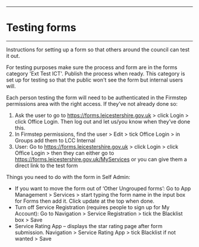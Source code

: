  ---
# Testing forms
 ---
 Instructions for setting up a form so that others around the council can test it out.
 
 For testing purposes make sure the process and form are in the forms category 'Ext Test ICT'. Publish the process when ready. This category is set up for testing so that the public won't see the form but internal users will.
 
 Each person testing the form will need to be authenticated in the Firmstep permissions area with the right access. If they’ve not already done so:
 
 1. Ask the user to go to https://forms.leicestershire.gov.uk > click Login > click Office Login. Then log out and let us/you know when they’ve done this.
 2.	In Firmstep permissions, find the user > Edit > tick Office Login > in Groups add them to LCC Internal
 3.	User: Go to https://forms.leicestershire.gov.uk > click Login > click Office Login > then they can either go to https://forms.leicestershire.gov.uk/MyServices or you can give them a direct link to the test form

Things you need to do with the form in Self Admin:
 -	If you want to move the form out of ‘Other Ungrouped forms’: Go to App Management > Services > start typing the form name in the input box for Forms then add it. Click update at the top when done.
 -	Turn off Service Registration (requires people to sign up for My Account): Go to Navigation > Service Registration > tick the Blacklist box > Save
 -	Service Rating App – displays the star rating page after form submission. Navigation > Service Rating App > tick Blacklist if not wanted > Save
